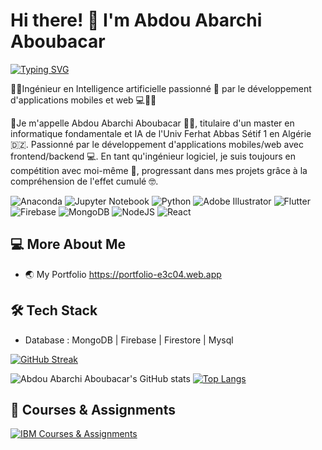 # Hi there! 👋 I'm Abdou Abarchi Aboubacar

[![Typing SVG](https://readme-typing-svg.demolab.com?font=Fira+Code&weight=400&size=20&pause=1000&color=F7E400FF&width=435&lines=Artificial+Intelligence+Engineer;Full+Stack+Flutter+Developer;Nodejs+%7C+Express+%7C+MongoDB;Firebase+%7C+Supabase+%7C+Appwrite)](https://git.io/typing-svg)

👨‍💻Ingénieur en Intelligence artificielle passionné 🤖 par le développement d'applications mobiles et web 💻👨‍💼

💼Je m'appelle Abdou Abarchi Aboubacar 🙋‍♂️, titulaire d'un master en informatique fondamentale et IA de l'Univ Ferhat Abbas Sétif 1 en Algérie 🇩🇿. Passionné par le développement d'applications mobiles/web avec frontend/backend 💻. En tant qu'ingénieur logiciel, je suis toujours en compétition avec moi-même 💪, progressant dans mes projets grâce à la compréhension de l'effet cumulé 🤓.

![Anaconda](https://img.shields.io/badge/Anaconda-%2344A833.svg?style=for-the-badge&logo=anaconda&logoColor=white)
![Jupyter Notebook](https://img.shields.io/badge/jupyter-%23FA0F00.svg?style=for-the-badge&logo=jupyter&logoColor=white)
![Python](https://img.shields.io/badge/python-3670A0?style=for-the-badge&logo=python&logoColor=ffdd54)
![Adobe Illustrator](https://img.shields.io/badge/adobe%20illustrator-%23FF9A00.svg?style=for-the-badge&logo=adobe%20illustrator&logoColor=white)
![Flutter](https://img.shields.io/badge/Flutter-%2302569B.svg?style=for-the-badge&logo=Flutter&logoColor=white)
![Firebase](https://img.shields.io/badge/Firebase-039BE5?style=for-the-badge&logo=Firebase&logoColor=white)
![MongoDB](https://img.shields.io/badge/MongoDB-%234ea94b.svg?style=for-the-badge&logo=mongodb&logoColor=white)
![NodeJS](https://img.shields.io/badge/node.js-6DA55F?style=for-the-badge&logo=node.js&logoColor=white)
![React](https://img.shields.io/badge/react-%2320232a.svg?style=for-the-badge&logo=react&logoColor=%2361DAFB)

## 💻 More About Me

- 🌏 My Portfolio https://portfolio-e3c04.web.app

## 🛠  Tech Stack

- Database : MongoDB | Firebase | Firestore | Mysql

[![GitHub Streak](https://streak-stats.demolab.com?user=AbdouAbarchiAboubacar&theme=dark&hide_border=false&count_private=true)](https://git.io/streak-stats)

![Abdou Abarchi Aboubacar's GitHub stats](https://github-readme-stats.vercel.app/api?username=AbdouAbarchiAboubacar&show_icons=true&theme=dark&count_private=true)
[![Top Langs](https://github-readme-stats.vercel.app/api/top-langs/?username=AbdouAbarchiAboubacar&layout=compact&theme=dark&langs_count=8)](https://github.com/anuraghazra/github-readme-stats)

## 🧪 Courses & Assignments

[![IBM Courses & Assignments](https://github-readme-stats.vercel.app/api/pin/?username=AbdouAbarchiAboubacar&repo=ibm_courses_assignments&theme=dark)](https://github.com/AbdouAbarchiAboubacar/ibm_courses_assignments)